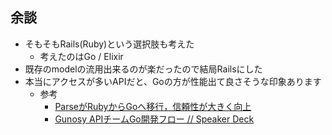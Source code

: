 ## 余談

* そもそもRails(Ruby)という選択肢も考えた
  * 考えたのはGo / Elixir
* 既存のmodelの流用出来るのが楽だったので結局Railsにした
* 本当にアクセスが多いAPIだと、Goの方が性能出て良さそうな印象あります
  * 参考
    * [ParseがRubyからGoへ移行，信頼性が大きく向上](http://www.infoq.com/jp/news/2015/07/parse-moved-ruby-go)
    * [Gunosy APIチームGo開発フロー // Speaker Deck](https://speakerdeck.com/kyokomi/gunosy-apitimugokai-fa-huro)
